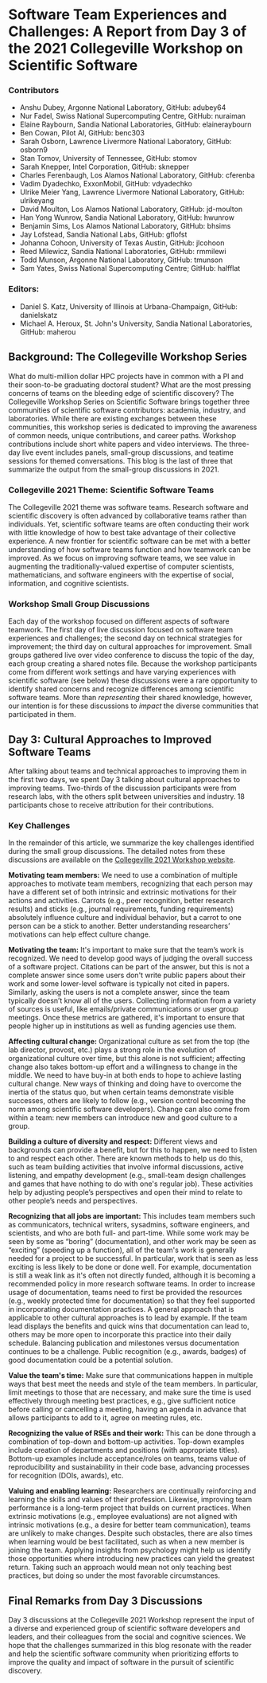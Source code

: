# Software Team Experiences and Challenges: A Report from Day 3 of the 2021 Collegeville Workshop on Scientific Software

### Contributors
- Anshu Dubey, Argonne National Laboratory, GitHub: adubey64
- Nur Fadel, Swiss National Supercomputing Centre, GitHub: nuraiman
- Elaine Raybourn, Sandia National Laboratories, GitHub: elaineraybourn
- Ben Cowan, Pilot AI, GitHub: benc303
- Sarah Osborn, Lawrence Livermore National Laboratory, GitHub: osborn9
- Stan Tomov, University of Tennessee, GitHub: stomov
- Sarah Knepper, Intel Corporation, GitHub: sknepper
- Charles Ferenbaugh, Los Alamos National Laboratory, GitHub: cferenba
- Vadim Dyadechko, ExxonMobil, GitHub: vdyadechko
- Ulrike Meier Yang, Lawrence Livermore National Laboratory, GitHub: ulrikeyang
- David Moulton, Los Alamos National Laboratory, GitHub: jd-moulton
- Han Yong Wunrow, Sandia National Laboratory, GitHub: hwunrow
- Benjamin Sims, Los Alamos National Laboratory, GitHub: bhsims
- Jay Lofstead, Sandia National Labs, GitHub: gflofst
- Johanna Cohoon, University of Texas Austin, GitHub: jlcohoon
- Reed Milewicz, Sandia National Laboratories, GitHub: rmmilewi
- Todd Munson, Argonne National Laboratory, GitHub: tmunson
- Sam Yates, Swiss National Supercomputing Centre; GitHub: halfflat

### Editors:
- Daniel S. Katz, University of Illinois at Urbana-Champaign, GitHub: danielskatz
- Michael A. Heroux, St. John's University, Sandia National Laboratories, GitHub: maherou

## Background: The Collegeville Workshop Series
What do multi-million dollar HPC projects have in common with a PI and their soon-to-be graduating doctoral student? What are the most pressing concerns of teams on the bleeding edge of scientific discovery? The Collegeville Workshop Series on Scientific Software brings together three communities of scientific software contributors: academia, industry, and laboratories. While there are existing exchanges between these communities, this workshop series is dedicated to improving the awareness of common needs, unique contributions, and career paths. Workshop contributions include short white papers and video interviews. The three-day live event includes panels, small-group discussions, and teatime sessions for themed conversations. This blog is the last of three that summarize the output from the small-group discussions in 2021. 

### Collegeville 2021 Theme: Scientific Software Teams
The Collegeville 2021 theme was software teams. Research software and scientific discovery is often advanced by collaborative teams rather than individuals. Yet, scientific software teams are often conducting their work with little knowledge of how to best take advantage of their collective experience. A new frontier for scientific software can be met with a better understanding of how software teams function and how teamwork can be improved. As we focus on improving software teams, we see value in augmenting the traditionally-valued expertise of computer scientists, mathematicians, and software engineers with the expertise of social, information, and cognitive scientists.

### Workshop Small Group Discussions
Each day of the workshop focused on different aspects of software teamwork. The first day of live discussion focused on software team experiences and challenges; the second day on technical strategies for improvement; the third day on cultural approaches for improvement. Small groups gathered live over video conference to discuss the topic of the day, each group creating a shared notes file. Because the workshop participants come from different work settings and have varying experiences with scientific software (see below) these discussions were a rare opportunity to identify shared concerns and recognize differences among scientific software teams. More than *representing* their shared knowledge, however, our intention is for these discussions to *impact* the diverse communities that participated in them.

## Day 3: Cultural Approaches to Improved Software Teams
After talking about teams and technical approaches to improving them in the first two days, we spent Day 3 talking about cultural approaches to improving teams. Two-thirds of the discussion participants were from research labs, with the others split between universities and industry. 18 participants chose to receive attribution for their contributions.

### Key Challenges
In the remainder of this article, we summarize the key challenges identified during the small group discussions.  The detailed notes from these discussions are available on the [Collegeville 2021 Workshop website](https://collegeville.github.io/CW21).

**Motivating team members:** We need to use a combination of multiple approaches to motivate team members, recognizing that each person may have a different set of both intrinsic and extrinsic motivations for their actions and activities. Carrots (e.g., peer recognition, better research results) and sticks (e.g., journal requirements, funding requirements) absolutely influence culture and individual behavior, but a carrot to one person can be a stick to another. Better understanding researchers’ motivations can help effect culture change.

**Motivating the team:** It's important to make sure that the team’s work is recognized. We need to develop good ways of judging the overall success of a software project. Citations can be part of the answer, but this is not a complete answer since some users don't write public papers about their work and some lower-level software is typically not cited in papers. Similarly, asking the users is not a complete answer, since the team typically doesn’t know all of the users. Collecting information from a variety of sources is useful, like emails/private communications or user group meetings. Once these metrics are gathered, it's important to ensure that people higher up in institutions as well as funding agencies use them.

**Affecting cultural change:** Organizational culture as set from the top (the lab director, provost, etc.) plays a strong role in the evolution of organizational culture over time, but this alone is not sufficient; affecting change also takes bottom-up effort and a willingness to change in the middle. We need to have buy-in at both ends to hope to achieve lasting cultural change. New ways of thinking and doing have to overcome the inertia of the status quo, but when certain teams demonstrate visible successes, others are likely to follow (e.g., version control becoming the norm among scientific software developers). Change can also come from within a team: new members can introduce new and good culture to a group. 

**Building a culture of diversity and respect:** Different views and backgrounds can provide a benefit, but for this to happen, we need to listen to and respect each other. There are known methods to help us do this, such as team building activities that involve informal discussions, active listening, and empathy development (e.g., small-team design challenges and games that have nothing to do with one's regular job). These activities help by adjusting people’s perspectives and open their mind to relate to other people’s needs and perspectives.

**Recognizing that all jobs are important:** This includes team members such as communicators, technical writers, sysadmins, software engineers, and scientists, and who are both full- and part-time. While some work may be seen by some as “boring” (documentation), and other work may be seen as “exciting” (speeding up a function), all of the team's work is generally needed for a project to be successful. In particular, work that is seen as less exciting is less likely to be done or done well. For example, documentation is still a weak link as it's often not directly funded, although it is becoming a recommended policy in more research software teams. In order to increase usage of documentation, teams need to first be provided the resources (e.g., weekly protected time for documentation) so that they feel supported in incorporating documentation practices. A general approach that is applicable to other cultural approaches is to lead by example. If the team lead displays the benefits and quick wins that documentation can lead to, others may be more open to incorporate this practice into their daily schedule. Balancing publication and milestones versus documentation continues to be a challenge. Public recognition (e.g., awards, badges) of good documentation could be a potential solution.

**Value the team's time:** Make sure that communications happen in multiple ways that best meet the needs and style of the team members. In particular, limit meetings to those that are necessary, and make sure the time is used effectively through meeting best practices, e.g., give sufficient notice before calling or cancelling a meeting, having an agenda in advance that allows participants to add to it, agree on meeting rules, etc.

**Recognizing the value of RSEs and their work:** This can be done through a combination of top-down and bottom-up activities. Top-down examples include creation of departments and positions (with appropriate titles). Bottom-up examples include acceptance/roles on teams, teams value of reproducibility and sustainability in their code base, advancing processes for recognition (DOIs, awards), etc.

**Valuing and enabling learning:** Researchers are continually reinforcing and learning the skills and values of their profession. Likewise, improving team performance is a long-term project that builds on current practices. When extrinsic motivations (e.g., employee evaluations) are not aligned with intrinsic motivations (e.g., a desire for better team communication), teams are unlikely to make changes. Despite such obstacles, there are also times when learning would be best facilitated, such as when a new member is joining the team. Applying insights from psychology might help us identify those opportunities where introducing new practices can yield the greatest return. Taking such an approach would mean not only teaching best practices, but doing so under the most favorable circumstances.

## Final Remarks from Day 3 Discussions
Day 3 discussions at the Collegeville 2021 Workshop represent the input of a diverse and experienced group of scientific software developers and leaders, and their colleagues from the social and cognitive sciences.  We hope that the challenges summarized in this blog resonate with the reader and help the scientific software community when prioritizing efforts to improve the quality and impact of software in the pursuit of scientific discovery.
